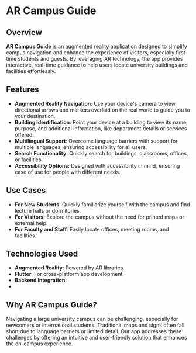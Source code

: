 # AR Campus Guide

## Overview

**AR Campus Guide** is an augmented reality application designed to simplify campus navigation and enhance the experience of visitors, especially first-time students and guests. By leveraging AR technology, the app provides interactive, real-time guidance to help users locate university buildings and facilities effortlessly.

## Features

- **Augmented Reality Navigation**: Use your device's camera to view directional arrows and markers overlaid on the real world to guide you to your destination.
- **Building Identification**: Point your device at a building to view its name, purpose, and additional information, like department details or services offered.
- **Multilingual Support**: Overcome language barriers with support for multiple languages, ensuring accessibility for all users.
- **Search Functionality**: Quickly search for buildings, classrooms, offices, or facilities.
- **Accessibility Options**: Designed with accessibility in mind, ensuring ease of use for people with different needs.

## Use Cases

- **For New Students**: Quickly familiarize yourself with the campus and find lecture halls or dormitories.
- **For Visitors**: Explore the campus without the need for printed maps or external help.
- **For Faculty and Staff**: Easily locate offices, meeting rooms, and facilities.

## Technologies Used

- **Augmented Reality**: Powered by AR libraries
- **Flutter**: For cross-platform app development.
- **Backend Integration**:
- 
## Why AR Campus Guide?
Navigating a large university campus can be challenging, especially for newcomers or international students. Traditional maps and signs often fall short due to language barriers or limited detail. Our app addresses these challenges by offering an intuitive and user-friendly solution that enhances the on-campus experience.
